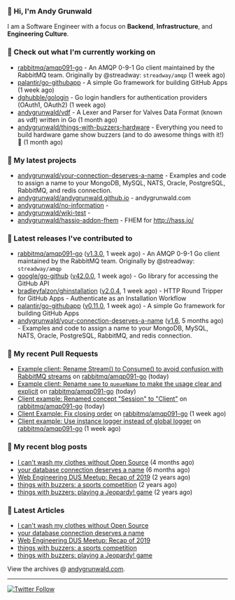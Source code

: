 ### 👋 Hi, I'm Andy Grunwald

I am a Software Engineer with a focus on **Backend**, **Infrastructure**, and **Engineering Culture**.

### 👷 Check out what I'm currently working on


- [rabbitmq/amqp091-go](https://github.com/rabbitmq/amqp091-go) - An AMQP 0-9-1 Go client maintained by the RabbitMQ team. Originally by @streadway: `streadway/amqp` (1 week ago)
- [palantir/go-githubapp](https://github.com/palantir/go-githubapp) - A simple Go framework for building GitHub Apps (1 week ago)
- [dghubble/gologin](https://github.com/dghubble/gologin) - Go login handlers for authentication providers (OAuth1, OAuth2) (1 week ago)
- [andygrunwald/vdf](https://github.com/andygrunwald/vdf) - A Lexer and Parser for Valves Data Format (known as vdf) written in Go (1 month ago)
- [andygrunwald/things-with-buzzers-hardware](https://github.com/andygrunwald/things-with-buzzers-hardware) - Everything you need to build hardware game show buzzers (and to do awesome things with it!) 🚀 (1 month ago)

### 🌱 My latest projects


- [andygrunwald/your-connection-deserves-a-name](https://github.com/andygrunwald/your-connection-deserves-a-name) - Examples and code to assign a name to your MongoDB, MySQL, NATS, Oracle, PostgreSQL, RabbitMQ, and redis connection.
- [andygrunwald/andygrunwald.github.io](https://github.com/andygrunwald/andygrunwald.github.io) - andygrunwald.com
- [andygrunwald/no-information](https://github.com/andygrunwald/no-information) - 
- [andygrunwald/wiki-test](https://github.com/andygrunwald/wiki-test) - 
- [andygrunwald/hassio-addon-fhem](https://github.com/andygrunwald/hassio-addon-fhem) - FHEM for http://hass.io/

### 🔭 Latest releases I've contributed to


- [rabbitmq/amqp091-go](https://github.com/rabbitmq/amqp091-go) ([v1.3.0](https://github.com/rabbitmq/amqp091-go/releases/tag/v1.3.0), 1 week ago) - An AMQP 0-9-1 Go client maintained by the RabbitMQ team. Originally by @streadway: `streadway/amqp`
- [google/go-github](https://github.com/google/go-github) ([v42.0.0](https://github.com/google/go-github/releases/tag/v42.0.0), 1 week ago) - Go library for accessing the GitHub API
- [bradleyfalzon/ghinstallation](https://github.com/bradleyfalzon/ghinstallation) ([v2.0.4](https://github.com/bradleyfalzon/ghinstallation/releases/tag/v2.0.4), 1 week ago) - HTTP Round Tripper for GitHub Apps - Authenticate as an Installation Workflow
- [palantir/go-githubapp](https://github.com/palantir/go-githubapp) ([v0.11.0](https://github.com/palantir/go-githubapp/releases/tag/v0.11.0), 1 week ago) - A simple Go framework for building GitHub Apps
- [andygrunwald/your-connection-deserves-a-name](https://github.com/andygrunwald/your-connection-deserves-a-name) ([v1.6](https://github.com/andygrunwald/your-connection-deserves-a-name/releases/tag/v1.6), 5 months ago) - Examples and code to assign a name to your MongoDB, MySQL, NATS, Oracle, PostgreSQL, RabbitMQ, and redis connection.

### 🔨 My recent Pull Requests


- [Example client: Rename Stream() to Consume()  to avoid confusion with RabbitMQ streams](https://github.com/rabbitmq/amqp091-go/pull/39) on [rabbitmq/amqp091-go](https://github.com/rabbitmq/amqp091-go) (today)
- [Example client: Rename `name` to `queueName` to make the usage clear and explicit](https://github.com/rabbitmq/amqp091-go/pull/38) on [rabbitmq/amqp091-go](https://github.com/rabbitmq/amqp091-go) (today)
- [Client example: Renamed concept &#34;Session&#34; to &#34;Client&#34;](https://github.com/rabbitmq/amqp091-go/pull/37) on [rabbitmq/amqp091-go](https://github.com/rabbitmq/amqp091-go) (today)
- [Client Example: Fix closing order](https://github.com/rabbitmq/amqp091-go/pull/35) on [rabbitmq/amqp091-go](https://github.com/rabbitmq/amqp091-go) (1 week ago)
- [Client example: Use instance logger instead of global logger](https://github.com/rabbitmq/amqp091-go/pull/34) on [rabbitmq/amqp091-go](https://github.com/rabbitmq/amqp091-go) (1 week ago)

### 📜 My recent blog posts


- [I can&#39;t wash my clothes without Open Source](https://andygrunwald.com/blog/i-cant-wash-my-clothes-without-open-source/) (4 months ago)
- [your database connection deserves a name](https://andygrunwald.com/blog/your-database-connection-deserves-a-name/) (6 months ago)
- [Web Engineering DUS Meetup: Recap of 2019](https://andygrunwald.com/blog/web-engineering-dus-recap-of-2019/) (2 years ago)
- [things with buzzers: a sports competition](https://andygrunwald.com/blog/things-with-buzzers-a-sports-competition/) (2 years ago)
- [things with buzzers: playing a Jeopardy! game](https://andygrunwald.com/blog/things-with-buzzers-playing-a-jeopardy-game/) (2 years ago)


### 📝 Latest Articles


- [I can't wash my clothes without Open Source](https://andygrunwald.com/blog/i-cant-wash-my-clothes-without-open-source/)
- [your database connection deserves a name](https://andygrunwald.com/blog/your-database-connection-deserves-a-name/)
- [Web Engineering DUS Meetup: Recap of 2019](https://andygrunwald.com/blog/web-engineering-dus-recap-of-2019/)
- [things with buzzers: a sports competition](https://andygrunwald.com/blog/things-with-buzzers-a-sports-competition/)
- [things with buzzers: playing a Jeopardy! game](https://andygrunwald.com/blog/things-with-buzzers-playing-a-jeopardy-game/)


View the archives @ [andygrunwald.com](https://andygrunwald.com/).

---

[![Twitter Follow](https://img.shields.io/twitter/follow/andygrunwald?label=Follow&style=social)](https://twitter.com/andygrunwald)